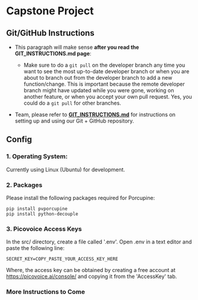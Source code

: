 # Capstone Project

## Git/GitHub Instructions

- This paragraph will make sense **after you read the GIT_INSTRUCTIONS.md page**:
    - Make sure to do a ```git pull``` on the developer branch any time you want to see the most up-to-date developer branch or when you are about to branch out from the developer branch to add a new function/change. This is important because the remote developer branch might have updated while you were gone, working on another feature, or when you accept your own pull request. Yes, you could do a ```git pull``` for other branches.

- Team, please refer to [**GIT_INSTRUCTIONS.md**](GIT_INSTRUCTIONS.md) for instructions on setting up and using our Git + GitHub repository.


## Config

### 1. Operating System:  
	
Currently using Linux (Ubuntu) for development.

### 2. Packages  

Please install the following packages required for Porcupine:

```pip install pvporcupine```  
```pip install python-decouple```

### 3. Picovoice Access Keys  

In the src/ directory, create a file called '.env'. Open .env in a text editor and paste the following line:

```SECRET_KEY=COPY_PASTE_YOUR_ACCESS_KEY_HERE```

Where, the access key can be obtained by creating a free account at https://picovoice.ai/console/ and copying it from the 'AccessKey' tab.

### More Instructions to Come
